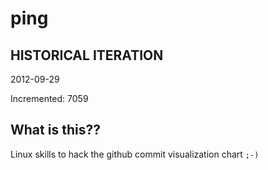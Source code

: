 # ping

## HISTORICAL ITERATION
2012-09-29

Incremented: 7059

## What is this?? 
Linux skills to hack the github commit visualization chart `;-)`
